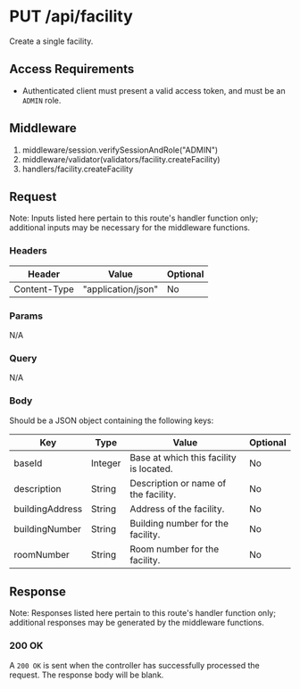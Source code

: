 # PUT /api/facility

Create a single facility.

## Access Requirements

- Authenticated client must present a valid access token, and must be an `ADMIN` role.

## Middleware

1. middleware/session.verifySessionAndRole("ADMIN")
2. middleware/validator(validators/facility.createFacility)
3. handlers/facility.createFacility

## Request

Note: Inputs listed here pertain to this route's handler function only; additional inputs may be necessary for the middleware functions.

### Headers

|Header|Value|Optional|
|-|-|-|
|Content-Type|"application/json"|No|

### Params

N/A

### Query

N/A

### Body

Should be a JSON object containing the following keys:

|Key|Type|Value|Optional|
|-|-|-|-|
|baseId|Integer|Base at which this facility is located.|No|
|description|String|Description or name of the facility.|No|
|buildingAddress|String|Address of the facility.|No|
|buildingNumber|String|Building number for the facility.|No|
|roomNumber|String|Room number for the facility.|No|

## Response

Note: Responses listed here pertain to this route's handler function only; additional responses may be generated by the middleware functions.

### 200 OK

A `200 OK` is sent when the controller has successfully processed the request.  The response body will be blank.